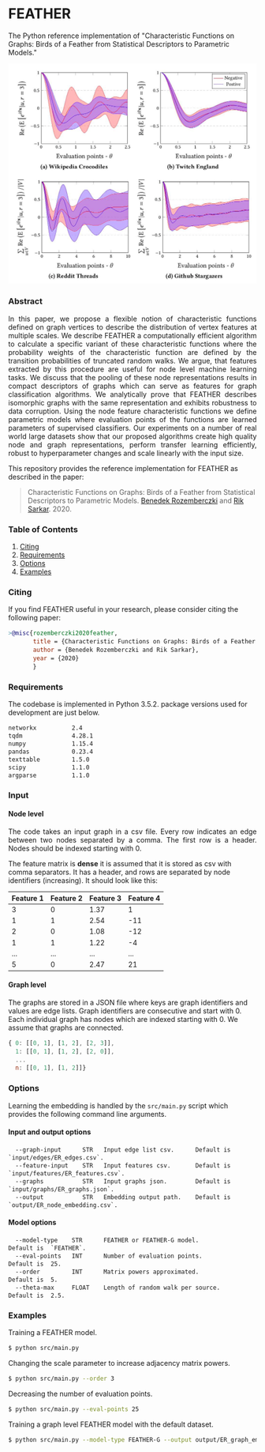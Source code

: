 FEATHER
============================================
The Python reference implementation of "Characteristic Functions on Graphs: Birds of a Feather from Statistical Descriptors to Parametric Models."
<p align="center">
  <img width="800" src="FEATHER.png">
</p>

### Abstract

<p align="justify">
In this paper, we propose a flexible notion of characteristic functions defined on graph vertices to describe the distribution of vertex features at multiple scales. We describe FEATHER a computationally efficient algorithm to calculate a specific variant of these characteristic functions where the probability weights of the characteristic function are defined by the transition probabilities of truncated random walks. We argue, that features extracted by this procedure are useful for node level machine learning tasks. We discuss that the pooling of these node representations results in compact descriptors of graphs which can serve as features for graph classification algorithms. We analytically prove that FEATHER describes isomorphic graphs with the same representation and exhibits robustness to data corruption. Using the node feature characteristic functions we define parametric models where evaluation points of the functions are learned parameters of supervised classifiers. Our experiments on a number of real world large datasets show that our proposed algorithms create high quality node and graph representations, perform transfer learning efficiently, robust to hyperparameter changes and scale linearly with the input size.</p>

This repository provides the reference implementation for FEATHER as described in the paper:
> Characteristic Functions on Graphs: Birds of a Feather from Statistical Descriptors to Parametric Models.
> [Benedek Rozemberczki](http://homepages.inf.ed.ac.uk/s1668259/) and [Rik Sarkar](https://homepages.inf.ed.ac.uk/rsarkar/).
> 2020.


### Table of Contents

1. [Citing](#citing)  
2. [Requirements](#requirements)
3. [Options](#options) 
4. [Examples](#examples)

### Citing

If you find FEATHER useful in your research, please consider citing the following paper:
```bibtex
>@misc{rozemberczki2020feather,    
       title = {Characteristic Functions on Graphs: Birds of a Feather from Statistical Descriptors to Parametric Models},   
       author = {Benedek Rozemberczki and Rik Sarkar},   
       year = {2020}
       }
```
### Requirements
The codebase is implemented in Python 3.5.2. package versions used for development are just below.
```
networkx          2.4
tqdm              4.28.1
numpy             1.15.4
pandas            0.23.4
texttable         1.5.0
scipy             1.1.0
argparse          1.1.0
```

### Input

#### Node level

<p align="justify">
The code takes an input graph in a csv file. Every row indicates an edge between two nodes separated by a comma. The first row is a header. Nodes should be indexed starting with 0. </p>

The feature matrix is **dense** it is assumed that it is stored as csv with comma separators. It has a header, and rows are separated by node identifiers (increasing). It should look like this:

| **Feature 1** | **Feature 2** | **Feature 3** | **Feature 4** |
| --- | --- | --- |--- |
| 3 |0 |1.37 |1 |
| 1 |1 |2.54 |-11 |
| 2 |0 |1.08 |-12 |
| 1 |1 |1.22 |-4 |
| ... |... |... |... |
| 5 |0 |2.47 |21 |

#### Graph level

The graphs are stored in a JSON file where keys are graph identifiers and values are edge lists. Graph identifiers are consecutive and start with 0. Each individual graph has nodes which are indexed starting with 0. We assume that graphs are connected. 

```javascript
{ 0: [[0, 1], [1, 2], [2, 3]],
  1: [[0, 1], [1, 2], [2, 0]],
  ...
  n: [[0, 1], [1, 2]]}
```

### Options

Learning the embedding is handled by the `src/main.py` script which provides the following command line arguments.

#### Input and output options
```
  --graph-input      STR   Input edge list csv.      Default is `input/edges/ER_edges.csv`.
  --feature-input    STR   Input features csv.       Default is `input/features/ER_features.csv`.
  --graphs           STR   Input graphs json.        Default is `input/graphs/ER_graphs.json`.
  --output           STR   Embedding output path.    Default is `output/ER_node_embedding.csv`.
```
#### Model options
```
  --model-type    STR      FEATHER or FEATHER-G model.          Default is  `FEATHER`.
  --eval-points   INT      Number of evaluation points.         Default is  25.
  --order         INT      Matrix powers approximated.          Default is  5.
  --theta-max     FLOAT    Length of random walk per source.    Default is  2.5.
```

### Examples
Training a FEATHER model.
```sh
$ python src/main.py
```

Changing the scale parameter to increase adjacency matrix powers.
```sh
$ python src/main.py --order 3
```

Decreasing the number of evaluation points.
```sh
$ python src/main.py --eval-points 25
```

Training a graph level FEATHER model with the default dataset.
```sh
$ python src/main.py --model-type FEATHER-G --output output/ER_graph_embedding.csv
```
